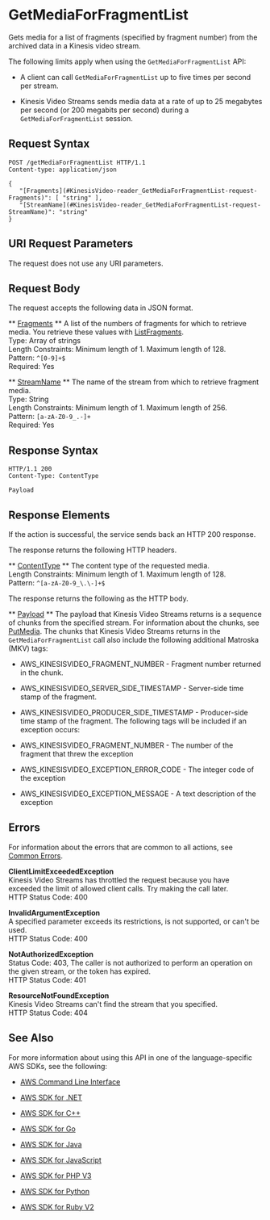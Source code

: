 # GetMediaForFragmentList<a name="API_reader_GetMediaForFragmentList"></a>

Gets media for a list of fragments \(specified by fragment number\) from the archived data in a Kinesis video stream\.

The following limits apply when using the `GetMediaForFragmentList` API:

+ A client can call `GetMediaForFragmentList` up to five times per second per stream\. 

+ Kinesis Video Streams sends media data at a rate of up to 25 megabytes per second \(or 200 megabits per second\) during a `GetMediaForFragmentList` session\. 

## Request Syntax<a name="API_reader_GetMediaForFragmentList_RequestSyntax"></a>

```
POST /getMediaForFragmentList HTTP/1.1
Content-type: application/json

{
   "[Fragments](#KinesisVideo-reader_GetMediaForFragmentList-request-Fragments)": [ "string" ],
   "[StreamName](#KinesisVideo-reader_GetMediaForFragmentList-request-StreamName)": "string"
}
```

## URI Request Parameters<a name="API_reader_GetMediaForFragmentList_RequestParameters"></a>

The request does not use any URI parameters\.

## Request Body<a name="API_reader_GetMediaForFragmentList_RequestBody"></a>

The request accepts the following data in JSON format\.

 ** [Fragments](#API_reader_GetMediaForFragmentList_RequestSyntax) **   <a name="KinesisVideo-reader_GetMediaForFragmentList-request-Fragments"></a>
A list of the numbers of fragments for which to retrieve media\. You retrieve these values with [ListFragments](API_reader_ListFragments.md)\.  
Type: Array of strings  
Length Constraints: Minimum length of 1\. Maximum length of 128\.  
Pattern: `^[0-9]+$`   
Required: Yes

 ** [StreamName](#API_reader_GetMediaForFragmentList_RequestSyntax) **   <a name="KinesisVideo-reader_GetMediaForFragmentList-request-StreamName"></a>
The name of the stream from which to retrieve fragment media\.  
Type: String  
Length Constraints: Minimum length of 1\. Maximum length of 256\.  
Pattern: `[a-zA-Z0-9_.-]+`   
Required: Yes

## Response Syntax<a name="API_reader_GetMediaForFragmentList_ResponseSyntax"></a>

```
HTTP/1.1 200
Content-Type: ContentType

Payload
```

## Response Elements<a name="API_reader_GetMediaForFragmentList_ResponseElements"></a>

If the action is successful, the service sends back an HTTP 200 response\.

The response returns the following HTTP headers\.

 ** [ContentType](#API_reader_GetMediaForFragmentList_ResponseSyntax) **   <a name="KinesisVideo-reader_GetMediaForFragmentList-response-ContentType"></a>
The content type of the requested media\.  
Length Constraints: Minimum length of 1\. Maximum length of 128\.  
Pattern: `^[a-zA-Z0-9_\.\-]+$` 

The response returns the following as the HTTP body\.

 ** [Payload](#API_reader_GetMediaForFragmentList_ResponseSyntax) **   <a name="KinesisVideo-reader_GetMediaForFragmentList-response-Payload"></a>
The payload that Kinesis Video Streams returns is a sequence of chunks from the specified stream\. For information about the chunks, see [PutMedia](http://docs.aws.amazon.com/kinesisvideostreams/latest/dg/API_dataplane_PutMedia.html)\. The chunks that Kinesis Video Streams returns in the `GetMediaForFragmentList` call also include the following additional Matroska \(MKV\) tags:   

+ AWS\_KINESISVIDEO\_FRAGMENT\_NUMBER \- Fragment number returned in the chunk\.

+ AWS\_KINESISVIDEO\_SERVER\_SIDE\_TIMESTAMP \- Server\-side time stamp of the fragment\.

+ AWS\_KINESISVIDEO\_PRODUCER\_SIDE\_TIMESTAMP \- Producer\-side time stamp of the fragment\.
The following tags will be included if an exception occurs:  

+ AWS\_KINESISVIDEO\_FRAGMENT\_NUMBER \- The number of the fragment that threw the exception

+ AWS\_KINESISVIDEO\_EXCEPTION\_ERROR\_CODE \- The integer code of the exception

+ AWS\_KINESISVIDEO\_EXCEPTION\_MESSAGE \- A text description of the exception

## Errors<a name="API_reader_GetMediaForFragmentList_Errors"></a>

For information about the errors that are common to all actions, see [Common Errors](CommonErrors.md)\.

 **ClientLimitExceededException**   
Kinesis Video Streams has throttled the request because you have exceeded the limit of allowed client calls\. Try making the call later\.  
HTTP Status Code: 400

 **InvalidArgumentException**   
A specified parameter exceeds its restrictions, is not supported, or can't be used\.  
HTTP Status Code: 400

 **NotAuthorizedException**   
Status Code: 403, The caller is not authorized to perform an operation on the given stream, or the token has expired\.  
HTTP Status Code: 401

 **ResourceNotFoundException**   
Kinesis Video Streams can't find the stream that you specified\.  
HTTP Status Code: 404

## See Also<a name="API_reader_GetMediaForFragmentList_SeeAlso"></a>

For more information about using this API in one of the language\-specific AWS SDKs, see the following:

+  [AWS Command Line Interface](http://docs.aws.amazon.com/goto/aws-cli/kinesis-video-reader-data-2017-09-30/GetMediaForFragmentList) 

+  [AWS SDK for \.NET](http://docs.aws.amazon.com/goto/DotNetSDKV3/kinesis-video-reader-data-2017-09-30/GetMediaForFragmentList) 

+  [AWS SDK for C\+\+](http://docs.aws.amazon.com/goto/SdkForCpp/kinesis-video-reader-data-2017-09-30/GetMediaForFragmentList) 

+  [AWS SDK for Go](http://docs.aws.amazon.com/goto/SdkForGoV1/kinesis-video-reader-data-2017-09-30/GetMediaForFragmentList) 

+  [AWS SDK for Java](http://docs.aws.amazon.com/goto/SdkForJava/kinesis-video-reader-data-2017-09-30/GetMediaForFragmentList) 

+  [AWS SDK for JavaScript](http://docs.aws.amazon.com/goto/AWSJavaScriptSDK/kinesis-video-reader-data-2017-09-30/GetMediaForFragmentList) 

+  [AWS SDK for PHP V3](http://docs.aws.amazon.com/goto/SdkForPHPV3/kinesis-video-reader-data-2017-09-30/GetMediaForFragmentList) 

+  [AWS SDK for Python](http://docs.aws.amazon.com/goto/boto3/kinesis-video-reader-data-2017-09-30/GetMediaForFragmentList) 

+  [AWS SDK for Ruby V2](http://docs.aws.amazon.com/goto/SdkForRubyV2/kinesis-video-reader-data-2017-09-30/GetMediaForFragmentList) 